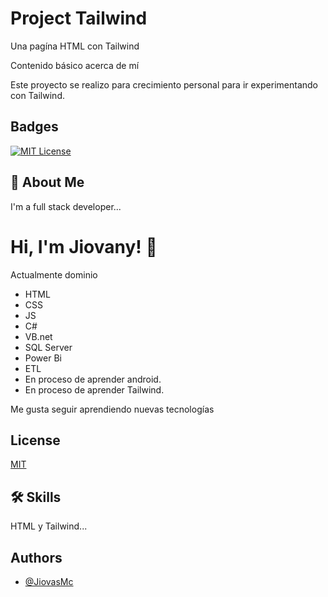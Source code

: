 
# Project  Tailwind

Una pagína HTML con Tailwind

Contenido básico acerca de mí


Este proyecto se realizo para crecimiento personal para ir experimentando con Tailwind.
## Badges

[![MIT License](https://img.shields.io/badge/License-MIT-green.svg)](https://choosealicense.com/licenses/mit/)

## 🚀 About Me
I'm a full stack developer...


# Hi, I'm Jiovany! 👋
Actualmente dominio 
- HTML 
- CSS 
- JS 
- C# 
- VB.net 
- SQL Server
- Power Bi
- ETL
- En proceso de aprender android.
- En proceso de aprender Tailwind.

Me gusta seguir aprendiendo nuevas tecnologías


## License

[MIT](https://choosealicense.com/licenses/mit/)


## 🛠 Skills
HTML y Tailwind...


## Authors

- [@JiovasMc](https://github.com/JiovasMc)

